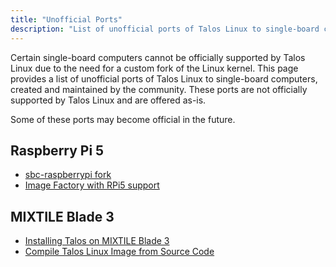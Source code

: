 ```yaml
---
title: "Unofficial Ports"
description: "List of unofficial ports of Talos Linux to single-board computers."
---
```


Certain single-board computers cannot be officially supported by Talos Linux due to the need for a custom fork of the Linux kernel.
This page provides a list of unofficial ports of Talos Linux to single-board computers, created and maintained by the community.
These ports are not officially supported by Talos Linux and are offered as-is.

Some of these ports may become official in the future.

## Raspberry Pi 5

* [sbc-raspberrypi fork](https://github.com/skyssolutions/talos-sbc-raspberrypi)
* [Image Factory with RPi5 support](https://factory.kryptonian.dev/)

## MIXTILE Blade 3

* [Installing Talos on MIXTILE Blade 3](https://www.mixtile.com/docs/installing-talos-on-mixtile-blade-3/)
* [Compile Talos Linux Image from Source Code](https://www.mixtile.com/docs/compile-talos-os-image-from-source-code/)
